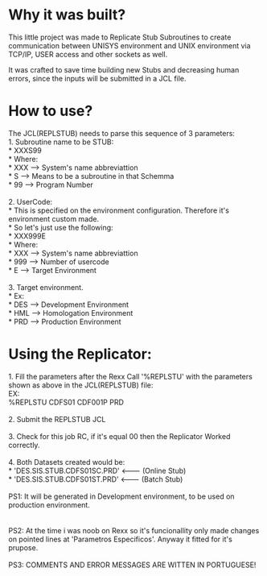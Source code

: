 

<h1>Why it was built?</h1>
                                                      
This little project was made to Replicate Stub Subroutines to create communication between UNISYS environment and UNIX environment via 
TCP/IP, USER access and other sockets as well.

It was crafted to save time building new Stubs and decreasing human errors, since the inputs will be submitted in a JCL file.
                                          
                                          
<h1>How to use?</h1>
The JCL(REPLSTUB) needs to parse this sequence of 3 parameters:
<br>
1. Subroutine name to be STUB:</br>
*     XXXS99</br>
*     Where:</br>
*     XXX --> System's name abbreviattion</br>
*     S   --> Means to be a subroutine in that Schemma</br>
*     99  --> Program Number</br>
<br>
2. UserCode:</br>
*   This is specified on the environment configuration. Therefore it's environment custom made. </br>
*   So let's just use the following:</br>
*     XXX999E</br>
*     Where:</br>
*       XXX --> System's name abbreviattion</br>
*       999 --> Number of usercode</br>
*       E   --> Target Environment</br>
<br>
3. Target environment. </br>
*   Ex: </br>
*     DES --> Development Environment</br>
*     HML --> Homologation Environment</br>
*     PRD --> Production Environment</br>
      
      
<h1>Using the Replicator:</h1>
1. Fill the parameters after the Rexx Call '%REPLSTU' with the parameters shown as above in the JCL(REPLSTUB) file:</br>
   EX:</br>
                                           %REPLSTU  CDFS01 CDF001P PRD</br>
</br>  
2. Submit the REPLSTUB JCL</br>
</br>
3. Check for this job RC, if it's equal 00 then the Replicator Worked correctly. </br>
</br>
4. Both Datasets created would be:</br>
* 'DES.SIS.STUB.CDFS01SC.PRD'   <--- (Online Stub)</br>
* 'DES.SIS.STUB.CDFS01ST.PRD'   <--- (Batch Stub)</br>
</br>
  PS1: It will be generated in Development environment, to be used on production environment.</br>
</br>
</br>
  PS2: At the time i was noob on Rexx so it's funcionallity only made changes on pointed lines at 'Parametros Especificos'.
  Anyway it fitted for it's prupose.</br>
</br>
  PS3: COMMENTS AND ERROR MESSAGES ARE WITTEN IN PORTUGUESE!</br>
  </br></br></br>
  
